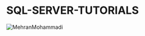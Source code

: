 <h1>SQL-SERVER-TUTORIALS</h1>
 <img src="https://itdconsulting.com/wp-content/uploads/2022/04/img-sqlserver-1.jpg" alt="MehranMohammadi" /> 
